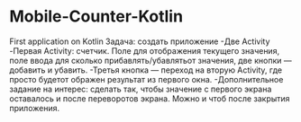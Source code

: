 # Mobile-Counter-Kotlin
First application on Kotlin 
Задача: создать приложение
-Две Activity
-Первая  Activity:  счетчик.  Поле для отображения текущего значения, поле ввода для сколько прибавлять/убавлятьот значения,  две кнопки — добавить и убавить. 
-Третья кнопка — переход на вторую Activity, где просто будетот ображен результат из первого окна.
-Дополнительное задание на интерес:  сделать так,  чтобы значение с первого экрана оставалось и после переворотов экрана.  Можно и чтоб после закрытия приложения.

